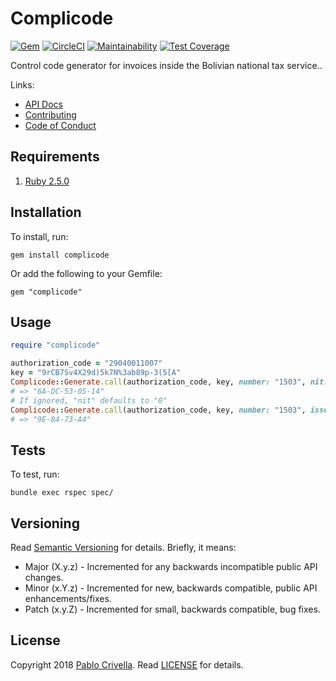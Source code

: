 # Complicode

[![Gem](https://img.shields.io/gem/v/complicode.svg?style=flat)](http://rubygems.org/gems/complicode)
[![CircleCI](https://circleci.com/gh/pablocrivella/complicode.svg?style=svg)](https://circleci.com/gh/pablocrivella/complicode)
[![Maintainability](https://api.codeclimate.com/v1/badges/935822c7c481aa464186/maintainability)](https://codeclimate.com/github/pablocrivella/complicode/maintainability)
[![Test Coverage](https://api.codeclimate.com/v1/badges/935822c7c481aa464186/test_coverage)](https://codeclimate.com/github/pablocrivella/complicode/test_coverage)

Control code generator for invoices inside the Bolivian national tax service..

Links:

  - [API Docs](https://www.rubydoc.info/gems/complicode)
  - [Contributing](https://github.com/pablocrivella/complicode/blob/master/CONTRIBUTING.md)
  - [Code of Conduct](https://github.com/pablocrivella/complicode/blob/master/CODE_OF_CONDUCT.md)

## Requirements

1. [Ruby 2.5.0](https://www.ruby-lang.org)

## Installation

To install, run:

```
gem install complicode
```

Or add the following to your Gemfile:

```
gem "complicode"
```

## Usage

```ruby
require "complicode"

authorization_code = "29040011007"
key = "9rCB7Sv4X29d)5k7N%3ab89p-3(5[A"
Complicode::Generate.call(authorization_code, key, number: "1503", nit: "4189179011", issue_date: "20070702", amount: "2500")
# => "6A-DC-53-05-14"
# If ignored, "nit" defaults to "0"
Complicode::Generate.call(authorization_code, key, number: "1503", issue_date: "20070702", amount: "2500")
# => "9E-84-73-A4"
```

## Tests

To test, run:

```
bundle exec rspec spec/
```

## Versioning

Read [Semantic Versioning](https://semver.org) for details. Briefly, it means:

- Major (X.y.z) - Incremented for any backwards incompatible public API changes.
- Minor (x.Y.z) - Incremented for new, backwards compatible, public API enhancements/fixes.
- Patch (x.y.Z) - Incremented for small, backwards compatible, bug fixes.

## License

Copyright 2018 [Pablo Crivella](https://pablocrivella.me).
Read [LICENSE](LICENSE.md) for details.
